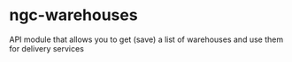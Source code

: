 # ngc-warehouses
 API module that allows you to get (save) a list of warehouses and use them for delivery services
